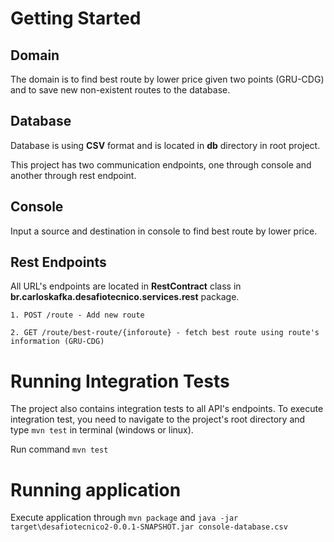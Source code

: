 # Getting Started

## Domain

The domain is to find best route by lower price given two points (GRU-CDG) and to save new non-existent routes to the database.

## Database

Database is using **CSV** format and is located in **db** directory in root project.

This project has two communication endpoints, one through console and another through rest endpoint.

## Console 

Input a source and destination in console to find best route by lower price.

## Rest Endpoints

All URL's endpoints are located in **RestContract** class in **br.carloskafka.desafiotecnico.services.rest** package.

```
1. POST /route - Add new route

2. GET /route/best-route/{inforoute} - fetch best route using route's information (GRU-CDG)

```

# Running Integration Tests

The project also contains integration tests to all API's endpoints. To execute integration test, you need to navigate to the project's root directory and type `mvn test` in terminal (windows or linux).

Run command `mvn test`

# Running application 
Execute application through `mvn package` and `java -jar target\desafiotecnico2-0.0.1-SNAPSHOT.jar console-database.csv`

